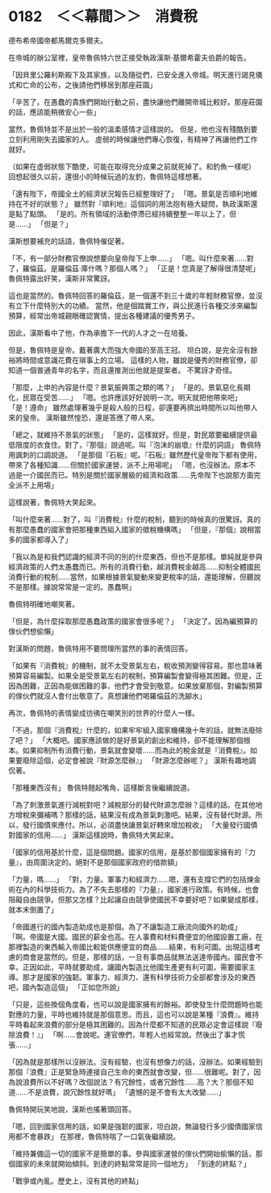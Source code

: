 # 0182　＜＜幕間＞＞　消費稅

德布希帝國帝都馬爾克多爾夫。

在帝城的辦公室裡，皇帝魯佩特六世正接受執政漢斯·基爾希霍夫伯爵的報告。

「因貝里公羅利斯殿下及其家族，以及隨從們，已安全進入帝城。明天進行謁見儀式和亡命的公布，之後請他們移居到那座莊園」

「辛苦了。在愚蠢的貴族們開始行動之前，盡快讓他們離開帝城比較好。那座莊園的話，應該能稍微安心一些」

當然，魯佩特並不是出於一般的溫柔感情才這樣說的。
但是，他也沒有殘酷到要立刻利用剛失去國家的人。
虛弱的時候讓他們專心恢復，有精神了再讓他們工作就好。

（如果在虛弱狀態下酷使，可能在取得充分成果之前就死掉了。和釣魚一樣呢）
回想起很久以前，還很小的時候玩過的友釣，魯佩特這樣想著。

「還有陛下，帝國全土的經濟狀況報告已經整理好了」
「嗯。景氣是否順利地維持在不好的狀態？」
雖然對『順利地』這個詞的用法抱有極大疑問，執政漢斯還是點了點頭。
「是的。所有領域的活動停滯已經持續整整一年以上了，但是……」
「但是？」

漢斯想要補充的話語，魯佩特催促著。

「不，有一部分財務官僚說想要向皇帝陛下上申……」
「嗯。叫什麼來著……對了，羅倫茲。是羅倫茲·庫什嗎？那個人嗎？」
「正是！您真是了解得很清楚呢」
魯佩特露出奸笑，漢斯非常驚訝。

這也是當然的。魯佩特回答的羅倫茲，是一個還不到三十歲的年輕財務官僚，並沒有立下什麼特別大的功績。
當然，他是個踏實工作，與公民進行各種交涉來編製預算，經常出帝城親眼確認實情，提出各種建議的優秀男子。

因此，漢斯看中了他，作為承擔下一代的人才之一在培養。

但是，魯佩特是皇帝。戴著廣大而強大帝國的至高王冠。
坦白說，是完全沒有餘裕將時間或意識花費在瑣事上的立場。
這樣的人物，雖說是優秀的財務官僚，卻知道一個普通青年的名字，而且還推測出他就是提案者。
不驚訝才奇怪。

「那麼，上申的內容是什麼？景氣振興策之類的嗎？」
「是的。景氣惡化長期化，民眾在受苦……」
「嗯。也許應該好好說明一次。明天就把他帶來吧」
「是！遵命」
雖然處理著幾乎是殺人般的日程，卻還要再擠出時間所以叫他帶人來的皇帝。
漢斯雖然惶恐，還是答應了帶人來。

「總之，就維持不景氣的狀態」
「是的，這樣就好。但是，對民眾要繼續提供最低限度的衣食住。對了，『那個』說過呢。叫『泡沫的崩壞』什麼的詞語」
魯佩特用諷刺的口調說道。
「是那個『石板』呢。『石板』雖然歷代皇帝陛下都有使用，帶來了各種知識……但關於國家運營，派不上用場呢」
「嗯，也沒辦法。原本不過是一介國民而已。特別是關於國家層級的經濟和政策……先帝陛下也說那方面完全派不上用場」

這樣說著，魯佩特大笑起來。

「叫什麼來著……對了，叫『消費稅』什麼的稅制，聽到的時候真的很驚訝。真的有那麼愚蠢的國家會把那種東西組入國家的徵稅機構嗎」
「但是，『那個』說相當多的國家都導入了」

「我以為是和我們認識的經濟不同的別的什麼東西，但也不是那樣。單純就是參與經濟政策的人們太愚蠢而已。所有的消費行動，越消費稅金越高……抑制全體國民消費行動的稅制……當然，如果根據景氣變動來變更稅率的話，還能理解，但聽說不是那樣。據說常常是一定的。愚蠢啊」

魯佩特明確地嘲笑著。

「但是，為什麼採取那麼愚蠢政策的國家會很多呢？」
「決定了。因為編預算的傢伙們想偷懶」

對漢斯的問題，魯佩特用不要問理所當然的事的表情回答。

「如果有『消費稅』的機制，就不太受景氣左右，稅收預測變得容易。那也意味著預算容易編製。如果全是受景氣左右的稅制，預算編製會變得極其困難。但是，正因為困難，正因為能做困難的事，他們才會受到敬意。如果放棄那個，對編製預算的傢伙們就沒人會付出敬意了。真想讓他們喝羅倫茲的洗腳水」

再次，魯佩特的表情變成彷彿在嘲笑別的世界的什麼人一樣。

「不過，那個『消費稅』什麼的，如果牢牢組入國家機構幾十年的話，就無法廢除了吧？」
「大概吧。國家應該做的是好景氣的創出和維持，卻不能理解那個根本。如果抑制所有消費行動，景氣就會變壞……而為此的稅金就是『消費稅』。如果要廢除這個，必定會被說『財源怎麼辦』」
「財源怎麼辦呢？」
漢斯有趣地調侃著。

「那種東西沒有」
魯佩特翹起嘴角，這樣斷言後繼續說道。

「為了刺激景氣進行減稅對吧？減稅部分的替代財源怎麼辦？這樣的話。在其他地方增稅來彌補嗎？那樣的話，結果沒有成為景氣刺激吧。結果，沒有替代財源。所以，發行國債來應付。所以，必須盡快讓景氣好轉來增加稅收」
「大量發行國債對國家的信用……」
漢斯這樣說時，魯佩特大笑起來。

「國家的信用基於什麼，這是個問題。國家的信用，是基於那個國家擁有的『力量』，由周圍決定的。絕對不是那個國家政府的借款額」

「力量，嗎……」
「對，力量。軍事力和經濟力……嗯，還有支撐它們的包括煉金術在內的科學技術力。為了不失去那樣的『力量』，國家進行政策。有時候，也會阻礙自由競爭。但那又怎樣？比起讓自由競爭使國民不幸要好吧？如果變成那樣，就本末倒置了」

「帝國進行的國內製造助成也是那個。為了不讓製造工廠流向國外的助成」
「啊。帝國是大國。國民的薪金也高。在人事費和材料費便宜的他國設置工廠，在那裡製造的東西輸入帝國比較能供應便宜的商品……結果，有利可圖。出現這樣考慮的商會是當然的。但是，那樣的話，一旦有事商品就無法送達帝國內。國民會不幸。正因如此，平時就要助成，讓國內製造比他國生產更有利可圖，需要國家主導。那才是國家的強韌。軍事力、經濟力、還有科學技術力全部都會涉及的東西吧，國內製造這個」
「正如您所說」

「只是，這些換個角度看，也可以說是國家擁有的餘裕。即使發生什麼問題時也能對應的力量，平時也維持就是那個意思。而且，這也可以說是某種『浪費』。維持平時看起來浪費的部分是極其困難的。因為什麼都不知道的民眾必定會這樣說『廢除浪費！』」
「啊……會說呢。連官僚們，年輕人也經常說。然後出了事才慌張……」

「因為就是那樣所以沒辦法。沒有經驗，也沒有想像力的話，沒辦法。如果經驗到那個『浪費』正是緊急時連接自己生命的東西就會改變，但……很難呢。對了，因為說浪費所以不好嗎？改個說法？有冗餘性，或者冗餘性……高？大？那個不知道……不是浪費，說冗餘性就好嗎」
「遺憾的是不會有太大改變……」

魯佩特開玩笑地說，漢斯也搖著頭回答。

「嗯，回到國家信用的話，如果是強韌的國家，坦白說，無論發行多少國債國家信用都不會暴跌」
在那裡，魯佩特喘了一口氣後繼續說。

「維持兼備這一切的國家不是簡單的事。參與國家運營的傢伙們開始偷懶的話，那個國家的未來就開始傾斜。到達的終點常常是同一個地方」
「到達的終點？」

「戰爭或內亂。歷史上，沒有其他的終點」